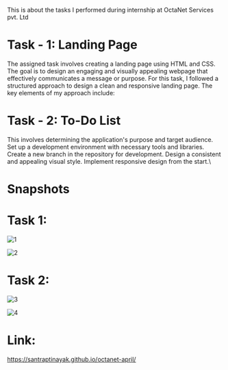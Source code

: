 This is about the tasks I performed during internship at OctaNet Services pvt. Ltd 

# Task - 1:  Landing Page

The assigned task involves creating a landing page using HTML and CSS. The goal is to design an engaging and visually appealing webpage that effectively communicates a message or purpose. For this task, I followed a structured approach to design a clean and responsive landing page. The key elements of my approach include:

# Task - 2:  To-Do List 

This involves determining the application's purpose and target audience. Set up a development environment with necessary tools and libraries. Create a new branch in the repository for development. Design a consistent and appealing visual style. Implement responsive design from the start.\

# Snapshots
# Task 1:


![1](https://github.com/SantraptiNayak/octanet-april/assets/107788748/c848d78a-bf6a-45b1-8be8-bcec84b3fa79)


![2](https://github.com/SantraptiNayak/octanet-april/assets/107788748/a56990c3-4068-49e1-a972-203878845c26)


# Task 2:

![3](https://github.com/SantraptiNayak/octanet-april/assets/107788748/18e72ab7-31b9-4eb6-9d76-35e97d702d59)


![4](https://github.com/SantraptiNayak/octanet-april/assets/107788748/9eb8b25d-17a8-4460-a35c-f91fb0867c87)


# Link:
https://santraptinayak.github.io/octanet-april/





